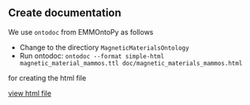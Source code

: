 ## Create documentation 

We use `ontodoc` from EMMOntoPy  as follows

* Change to the directiory `MagneticMaterialsOntology`
* Run ontodoc: `ontodoc --format simple-html magnetic_material_mammos.ttl doc/magnetic_materials_mammos.html`  

for creating the html file

[view html file](https://htmlpreview.github.io/?https://github.com/MaMMoS-project/MagneticMaterialsOntology/blob/main/doc/magnetic_materials_mammos.html)
